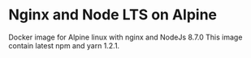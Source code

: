 # Nginx and Node LTS on Alpine

Docker image for Alpine linux with nginx and NodeJs 8.7.0
This image contain latest npm and yarn 1.2.1.

